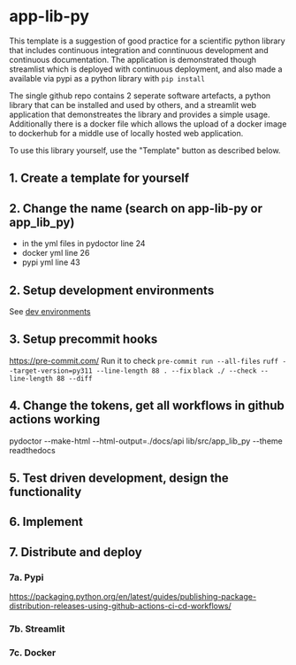 # app-lib-py

This template is a suggestion of good practice for a scientific python library that includes continuous integration and conntinuous development and continuous documentation.
The application is demonstrated though streamlist which is deployed with continuous deployment, and also made a available via pypi as a python library with `pip install`

The single github repo contains 2 seperate software artefacts, a python library that can be installed and used by others, and a streamlit web application that demonstreates the library and provides a simple usage. Additionally there is a docker file which allows the upload of a docker image to dockerhub for a middle use of locally hosted web application.

To use this library yourself, use the "Template" button as described below.

## 1. Create a template for yourself

## 2. Change the name (search on app-lib-py or app_lib_py)
- in the yml files in pydoctor line 24
- docker yml line 26
- pypi yml line 43

## 2. Setup development environments
See [dev environments](dev.md)

## 3. Setup precommit hooks
https://pre-commit.com/
Run it to check
`pre-commit run --all-files`
`ruff --target-version=py311 --line-length 88 . --fix`
`black ./ --check --line-length 88 --diff`

## 4. Change the tokens, get all workflows in github actions working

pydoctor --make-html --html-output=./docs/api lib/src/app_lib_py --theme readthedocs

## 5. Test driven development, design the functionality

## 6. Implement

## 7. Distribute and deploy

### 7a. Pypi
https://packaging.python.org/en/latest/guides/publishing-package-distribution-releases-using-github-actions-ci-cd-workflows/

### 7b. Streamlit

### 7c. Docker
